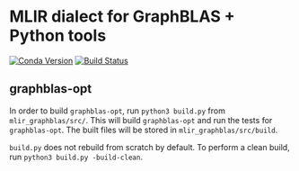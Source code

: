 
# MLIR dialect for GraphBLAS + Python tools

[![Conda Version](https://img.shields.io/conda/v/metagraph/mlir-graphblas.svg)](https://anaconda.org/metagraph/mlir-graphblas)
[![Build Status](https://github.com/metagraph-dev/mlir-graphblas/actions/workflows/test_and_deploy.yml/badge.svg?branch=main)](https://github.com/metagraph-dev/mlir-graphblas/actions/workflows/test_and_deploy.yml?query=branch%3Amain)

## graphblas-opt

In order to build `graphblas-opt`, run `python3 build.py` from `mlir_graphblas/src/`. This will build `graphblas-opt` and run the tests for `graphblas-opt`. The built files will be stored in `mlir_graphblas/src/build`.

`build.py` does not rebuild from scratch by default. To perform a clean build, run  `python3 build.py -build-clean`. 


